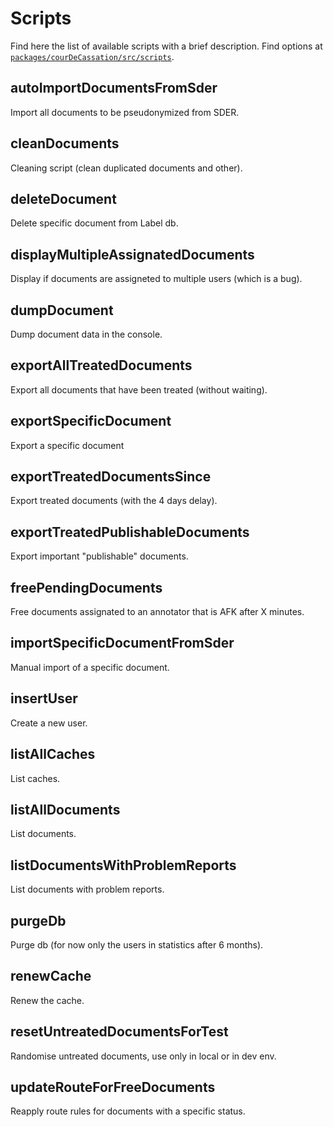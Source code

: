 # Scripts

Find here the list of available scripts with a brief description. Find options at [`packages/courDeCassation/src/scripts`](https://github.com/Cour-de-cassation/label/tree/dev/packages/courDeCassation/src/scripts).

## autoImportDocumentsFromSder

Import all documents to be pseudonymized from SDER.

## cleanDocuments

Cleaning script (clean duplicated documents and other).

## deleteDocument

Delete specific document from Label db.

## displayMultipleAssignatedDocuments

Display if documents are assigneted to multiple users (which is a bug).

## dumpDocument

Dump document data in the console.

## exportAllTreatedDocuments

Export all documents that have been treated (without waiting).

## exportSpecificDocument

Export a specific document

## exportTreatedDocumentsSince

Export treated documents (with the 4 days delay).

## exportTreatedPublishableDocuments

Export important "publishable" documents.

## freePendingDocuments

Free documents assignated to an annotator that is AFK after X minutes.

## importSpecificDocumentFromSder

Manual import of a specific document.

## insertUser

Create a new user.

## listAllCaches

List caches.

## listAllDocuments

List documents.

## listDocumentsWithProblemReports

List documents with problem reports.

## purgeDb

Purge db (for now only the users in statistics after 6 months).

## renewCache

Renew the cache.

## resetUntreatedDocumentsForTest

Randomise untreated documents, use only in local or in dev env.

## updateRouteForFreeDocuments

Reapply route rules for documents with a specific status.
